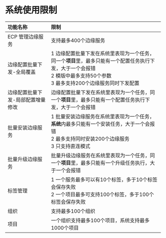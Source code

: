 # 系统使用限制



|     功能名称     | 限制                                                        |
| :--------------| :-----------------------------------------------------------|
|ECP 管理边缘服务|支持最多400个边缘服务|
|边缘配置批量下发-全局覆盖|1 边缘配置批量下发在系统里表现为一个任务，同一个**项目**里，最多只能有一个配置任务执行下发，大于一个会报错<br/>2 模版中最多支持50个参数<br/>3 最多支持200个边缘服务同时下发配置|
|边缘配置批量下发-局部配置增量修改|边缘配置批量下发在系统里表现为一个任务，同一个**项目**里，最多只能有一个配置任务执行下发，大于一个会报错|
|批量安装边缘服务|1 批量安装边缘服务在系统里表现为一个任务，**系统**内最多只能有一个安装任务，大于一个会报错<br/>2 最多支持同时安装200个边缘服务<br/>3 只支持直连模式|
|批量升级边缘服务|批量升级边缘服务在系统里表现为一个任务，同一个**项目**里，最多只能有一个升级任务执行，大于一个会报错|
|     标签管理     | 1 一个服务最多可以有10个标签，多于10个标签会保存失败<br/> 2 一个项目最多可支持100个标签，多于100个标签会保存失败 |
|组织| 支持最多100个组织|
|项目| 一个组织支持最多100个项目，系统支持最多1000个项目|